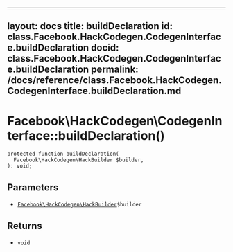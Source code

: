 
***

layout: docs
title: buildDeclaration
id: class.Facebook.HackCodegen.CodegenInterface.buildDeclaration
docid: class.Facebook.HackCodegen.CodegenInterface.buildDeclaration
permalink: /docs/reference/class.Facebook.HackCodegen.CodegenInterface.buildDeclaration.md
---







# Facebook\\HackCodegen\\CodegenInterface::buildDeclaration()




``` Hack
protected function buildDeclaration(
  Facebook\HackCodegen\HackBuilder $builder,
): void;
```




## Parameters




+ [` Facebook\HackCodegen\HackBuilder `](<class.Facebook.HackCodegen.HackBuilder.md>)`` $builder ``




## Returns




* ` void `